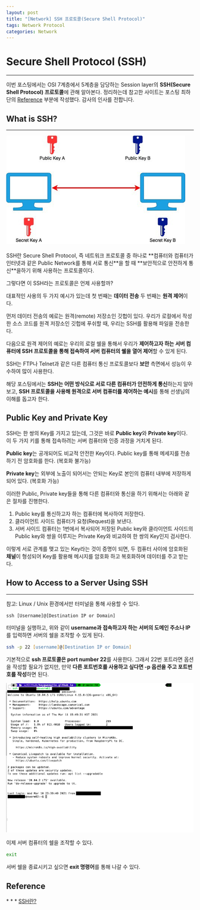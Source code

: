 ```yaml
---
layout: post
title: "[Network] SSH 프로토콜(Secure Shell Protocol)"
tags: Network Protocol
categories: Network 
---
```

# Secure Shell Protocol (SSH)
* * *
이번 포스팅에서는 OSI 7계층에서 5계층을 담당하는 Session layer의 **SSH(Secure Shell Protocol) 프로토콜**에 관해 알아본다. 정리하는데 참고한 사이트는 포스팅 최하단의 <a href="#ref">Reference</a> 부분에 작성했다. 감사의 인사를 전합니다.

## What is SSH?
* * *  

<div><img style="margin: auto;" src="/images/ssh.png"></div><br>  
SSH란 Secure Shell Protocol, 즉 네트워크 프로토콜 중 하나로 **컴퓨터와 컴퓨터가 인터넷과 같은 Public Network를 통해 서로 통신**을 할 때 **보안적으로 안전하게 통신**을하기 위해 사용하는 프로토콜이다.  

그렇다면 이 SSH라는 프로토콜은 언제 사용할까?  

대표적인 사용의 두 가지 예시가 있는데 첫 번째는 **데이터 전송** 두 번째는 **원격 제어**이다.  

먼저 데이터 전송의 예로는 원격(remote) 저장소인 깃헙이 있다. 우리가 로컬에서 작성한 소스 코드를 원격 저장소인 깃헙에 푸쉬할 때, 우리는 SSH를 활용해 파일을 전송한다.  

다음으로 원격 제어의 예로는 우리의 로컬 쉘을 통해서 우리가 **제어하고자 하는 서버 컴퓨터에 SSH 프로토콜을 통해 접속하여 서버 컴퓨터의 쉘을 열어 제어**할 수 있게 된다.  

SSH는 FTP나 Telnet과 같은 다른 컴퓨터 통신 프로토콜보다 **보안** 측면에서 성능이 우수하여 많이 사용한다.  

해당 포스팅에서는 **SSH는 어떤 방식으로 서로 다른 컴퓨터가 안전하게 통신**하는지 알아 보고, **SSH 프로토콜을 사용해 원격으로 서버 컴퓨터를 제어하는 예시**를 통해 선생님의 이해를 돕고자 한다.

## Public Key and Private Key
SSH는 한 쌍의 Key를 가지고 있는데, 그것은 바로 **Public key**와 **Private key**이다. 이 두 가지 키를 통해 접속하려는 서버 컴퓨터와 인증 과정을 거치게 된다.  

**Public key**는 공개되어도 비교적 안전한 Key이다. Public key를 통해 메세지를 전송하기 전 암호화를 한다. (복호화 불가능)  

**Private key**는 외부에 노출이 되어서는 안되는 Key로 본인의 컴퓨터 내부에 저장하게 되어 있다. (복호화 가능) 

이러한 Public, Private key들을 통해 다른 컴퓨터와 통신을 하기 위해서는 아래와 같은 절차를 진행한다.  
1. Public key를 통신하고자 하는 컴퓨터에 복사하여 저장한다.
2. 클라이언트 사이드 컴퓨터가 요청(Request)을 보낸다.
3. 서버 사이드 컴퓨터는 1번에서 복사되어 저장된 Public key와 클라이언트 사이드의 Public key와 쌍을 이루지는 Private Key와 비교하여 한 쌍의 Key인지 검사한다.

이렇게 서로 관계를 맺고 있는 Key라는 것이 증명이 되면, 두 컴퓨터 사이에 암호화된 **채널**이 형성되어 Key를 활용해 메시지를 암호화 하고 복호화하며 데이터를 주고 받는다.

## How to Access to a Server Using SSH 
* * *
참고: Linux / Unix 환경에서만 터미널을 통해 사용할 수 있다. 
```
ssh [Username]@[Destination IP or Domain]
```
터미널을 실행하고, 위와 같이 **username과 접속하고자 하는 서버의 도메인 주소나 IP**를 입력하면 서버의 쉘을 조작할 수 있게 된다.  

```zsh
ssh -p 22 [username]@[Destination IP or Domain]
```
기본적으로 **ssh 프로토콜은 port number 22**를 사용한다. 그래서 22번 포트라면 옵션을 작성할 필요가 없지만, 만약 **다른 포트번호를 사용하고 싶다면 -p 옵션을 주고 포트번호를 작성**하면 된다.  

![ssh](/images/ssh-complete.png)

이제 서버 컴퓨터의 쉘을 조작할 수 있다.

```zsh
exit
```
서버 쉘을 종료시키고 싶으면 **exit 명령어**를 통해 나갈 수 있다.

<h2 id="ref">Reference</h2>
* * *
<a href="https://cheershennah.tistory.com/96">SSH란?</a>  
